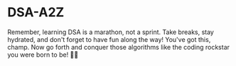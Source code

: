 # DSA-A2Z

Remember, learning DSA is a marathon, not a sprint. Take breaks, stay hydrated, and don't forget to have fun along the way! You've got this, champ. Now go forth and conquer those algorithms like the coding rockstar you were born to be! 💪✨
